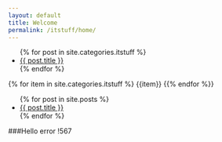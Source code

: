 ```yaml
---
layout: default
title: Welcome
permalink: /itstuff/home/
---
```


<ul>
{% for post in site.categories.itstuff %}
   <li>
      <a href="{{ post.url }}">{{ post.title }}</a>
    </li>
{% endfor %}  
</ul>

{% for item in site.categories.itstuff %}
	{{item}}
{{% endfor %}}

<ul>
  {% for post in site.posts %}
    <li>
      <a href="{{ post.url }}">{{ post.title }}</a>
    </li>
  {% endfor %}
</ul>
###Hello error !567